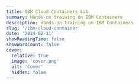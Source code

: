 ```yaml
---
title: IBM Cloud Containers Lab
summary: Hands-on training on IBM Containers
description: Hands-on training on IBM Containers
slug: '/ibm-cloud-container'
date: '2024-02-11'
showReadingTime: false
showWordCount: false
cover:
  relative: true
  image: 'cover.png'
  alt: 'Cover'
  hidden: false
---
```

